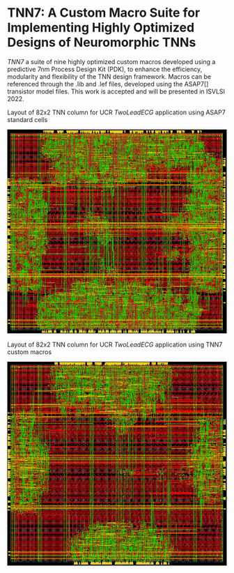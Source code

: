 # TNN7: A Custom Macro Suite for Implementing Highly Optimized Designs of Neuromorphic TNNs

_TNN7_ a suite of nine highly optimized custom macros developed using a predictive 7nm Process Design Kit (PDK), to enhance the efficiency, modularity and flexibility of the TNN design framework. Macros can be referenced through the .lib and .lef files, developed using the ASAP7[] transistor model files. This work is accepted and will be presented in ISVLSI 2022.

Layout of 82x2 TNN column for UCR _TwoLeadECG_ application using ASAP7 standard cells

![alt text](https://github.com/prabsy96/TNN7/blob/main/layout_img/std_2lead_layout.PNG?raw=true)

Layout of 82x2 TNN column for UCR _TwoLeadECG_ application using TNN7 custom macros

![alt text](https://github.com/prabsy96/TNN7/blob/main/layout_img/cus_2lead_layout.PNG?raw=true)


